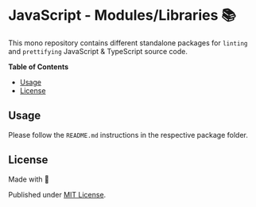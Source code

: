 # JavaScript - Modules/Libraries 📚
This mono repository contains different standalone packages for `linting` and `prettifying` JavaScript & TypeScript source code.

**Table of Contents**

- [Usage](#usage)
- [License](#license)

## Usage

Please follow the `README.md` instructions in the respective package folder.

## License

Made with 💚

Published under [MIT License](./LICENSE).
